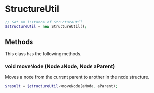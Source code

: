 # StructureUtil

```php
// Get an instance of StructureUtil
$structureUtil = new StructureUtil();
```


## Methods
This class has the following methods.


### void moveNode (Node aNode, Node aParent)
Moves a node from the current parent to another in the node structure.

```php
$result = $structureUtil->moveNode(aNode, aParent);
```

